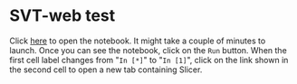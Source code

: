 # SVT-web test

Click [here](https://mybinder.org/v2/gh/fepegar/SlicerNotebooks/HEAD?filepath=SVT-web.ipynb) to open the notebook.
It might take a couple of minutes to launch.
Once you can see the notebook, click on the `Run` button.
When the first cell label changes from "`In [*]`" to "`In [1]`", click on the link shown in the second cell to open a new tab containing Slicer.
